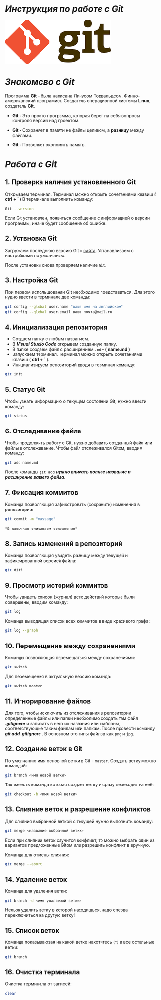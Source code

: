 # ***Инструкция по работе с Git***

![Логотип GIT](Git.png)

# ***Знакомсво с Git***
Программа **Git** - была написана Линусом Торвальдсом. Финно-американский програмист. Создатель операционной системы **Linux**, создатель **Git**.

* **Git -** Это просто программа, которая берет на себя вопросы контроля версий над проектом. 

* **Git -** Сохраняет в памяти не файлы целиком, а **разницу** между файлами.

* **Git -** Позволяет экономить память.

# ***Работа с Git***

## 1. Проверка наличия установленного Git
Открываем терминал. Терминал можно открыть сочетаниями клавиш **( ctrl + ` )**
В терминале выполнить команду:
```Bash
Git --version
```
 Если Git установлен, появиться сообщение с информацией о версии программы, иначе будет сообщение об ошибке.

## 2. Уствновка Git
Загружаем последнюю версию Git с [сайта](https://git-scm.com/downloads). Устанавливаем с настройками по умолчанию. 

После установки снова проверяем наличие `Git`.

## 3. Настройка Git
При первом испольщовании GIt необходимо представиться. Для этого нудно ввести в терминале две команды:
```Bash
git config --global user.name "ваше имя на английском"
git config --global user.email ваша почта@mail.ru
```

## 4. Инициализация репозитория
* Создаем папку с любым названием. 
* В ***Visual Studio Code*** открывем созданную папку.
* В папке создаем файл c расширением **`.md` - ( name.md )** 
* Запускаем терминал. Терминал можно открыть сочетаниями клавиш ( **ctrl + `** ).
* Инициализируем репозиторий вводя в терминал команду:
```Bash
git init
```

## 5. Статус Git
Чтобы узнать информацию о текущем состоянии Git, нужно ввести команду:
```Bash
git status
```

## 6. Отследивание файла
Чтобы продолжить работу с Git, нужно добавить созданный файл или файлы в отслеживание. Чтобы файл отслеживался Gitом, вводим команду:
```Bash
git add name.md
```
После команды `git add` ***нужно вписать полное название и расширение вашего файла***.

## 7. Фиксация коммитов
Команда позволяющая зафикстровать (сохранить) изменения в репозитории:
```Bash
git commit -m "massage"
```
`"В кавычках описываем сохранения"`

## 8. Запись изменений в репозиторий
Команда позволяющая увидеть разницу между текущей и зафиксированной версией файла:
```Bash
git diff
```
## 9. Просмотр историй коммитов
Чтобы увидеть список (журнал) всех действий которые были совершены, вводим команду:
```Bash
git log
```
Команда выводящая список всех коммитов в виде красивого графа:
```Bash
git log --graph
```
## 10. Перемещение между сохранениями
Команды позволяющая перемещаться между сохранениями:
```Bash
git switch
``` 
Для перемещения в актуальную версию команда:
```Bash
git switch master
``` 
## 11. Игнорирование файлов
Для того, чтобы исключить из отслеживания в репозитории определенные файлы или папки необхолимо создать там файл ***.gitignore*** и записать в него их названия или шаблоны, соответствующие таким файлам или папкам. После провести команду ***git add .gitignore*** . В основном это типы файлов как `png` и `jpg`.

## 12. Создание веток в Git
По умолчанию имя основной ветки в Git - `master`.
Создать ветку можно командой:
```Bash
git branch <имя новой ветки>
```
Так же есть команда которая создает ветку и сразу переходит на неё:
```Bash
git checkout -b <имя новой ветки>
```

## 13. Слияние веток и разрешение конфликтов
Для слияния выбранной веткой с текущей нужно выполнить команду:
```Bash
git merge <название выбранной ветки>
```
Если при слиянии веток случится конфликт, то можно выбрать один из вариантов предложенные Gitом или разрешить конфликт в вручную.

Команда для отмены слияния:
```Bash
git merge --abort
```

## 14. Удаление веток
Команда для удаления ветки:
```Bash
git branch -d <имя удаляемой ветки>
```
Нельзя удалить ветку в которой находишься, надо сперва переключиться на другую ветку!

## 15. Список веток
Команда показываюзая на какой ветке нахотитесь (*) и все остальные ветки:
```Bash
git branch
```

## 16. Очистка терминала
Очистка терминала от записей: 
```Bash
clear
```